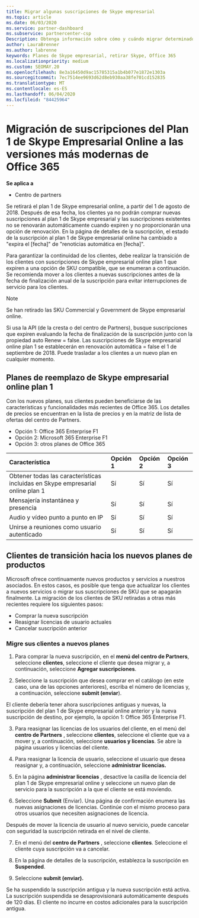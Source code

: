```yaml
---
title: Migrar algunas suscripciones de Skype empresarial
ms.topic: article
ms.date: 06/03/2020
ms.service: partner-dashboard
ms.subservice: partnercenter-csp
Description: Obtenga información sobre cómo y cuándo migrar determinados clientes con suscripciones de Skype empresarial online plan 1 que expiren a las nuevas versiones de Office 365.
author: LauraBrenner
ms.author: labrenne
keywords: Planes de Skype empresarial, retirar Skype, Office 365
ms.localizationpriority: medium
ms.custom: SEOMAY.20
ms.openlocfilehash: 8e3a16450d9ac15785315a1b4b077e1872e1303a
ms.sourcegitcommit: 7ec7514ee9693d62d8eb930aa38fe701cd152835
ms.translationtype: MT
ms.contentlocale: es-ES
ms.lasthandoff: 06/04/2020
ms.locfileid: "84425964"
---
```

# <a name="migrate-skype-for-business-online-plan-1-subscriptions-to-newer-office-365-versions"></a>Migración de suscripciones del Plan 1 de Skype Empresarial Online a las versiones más modernas de Office 365

**Se aplica a**

- Centro de partners

Se retirará el plan 1 de Skype empresarial online, a partir del 1 de agosto de 2018. Después de esa fecha, los clientes ya no podrán comprar nuevas suscripciones al plan 1 de Skype empresarial y las suscripciones existentes no se renovarán automáticamente cuando expiren y no proporcionarán una opción de renovación. En la página de detalles de la suscripción, el estado de la suscripción al plan 1 de Skype empresarial online ha cambiado a "expira el [fecha]" de "renoticias automática en [fecha]".  

Para garantizar la continuidad de los clientes, debe realizar la transición de los clientes con suscripciones de Skype empresarial online plan 1 que expiren a una opción de SKU compatible, que se enumeran a continuación. Se recomienda mover a los clientes a nuevas suscripciones antes de la fecha de finalización anual de la suscripción para evitar interrupciones de servicio para los clientes. 

>[!NOTE]
>Se han retirado las SKU Commercial y Government de Skype empresarial online.

Si usa la API (de la cresta o del centro de Partners), busque suscripciones que expiren evaluando la fecha de finalización de la suscripción junto con la propiedad auto Renew = false. Las suscripciones de Skype empresarial online plan 1 se establecerán en renovación automática = false el 1 de septiembre de 2018. Puede trasladar a los clientes a un nuevo plan en cualquier momento. 

## <a name="skype-for-business-online-plan-1-replacement-plans"></a>Planes de reemplazo de Skype empresarial online plan 1

Con los nuevos planes, sus clientes pueden beneficiarse de las características y funcionalidades más recientes de Office 365. Los detalles de precios se encuentran en la lista de precios y en la matriz de lista de ofertas del centro de Partners. 

- Opción 1: Office 365 Enterprise F1
- Opción 2: Microsoft 365 Enterprise F1
- Opción 3: otros planes de Office 365

|**Característica**    |**Opción 1**   |**Opción 2**   |**Opción 3**   |
|:-----------------|:-----------------|:-------------|:------------|
|Obtener todas las características incluidas en Skype empresarial online plan 1|Sí   |Sí   |Sí   |
|Mensajería instantánea y presencia |Sí   |Sí   |Sí   |
|Audio y vídeo punto a punto en IP|Sí   |Sí   |Sí   
|Unirse a reuniones como usuario autenticado| Sí   |Sí   |Sí   |

## <a name="transition-customers-to-new-product-plans"></a>Clientes de transición hacia los nuevos planes de productos

Microsoft ofrece continuamente nuevos productos y servicios a nuestros asociados. En estos casos, es posible que tenga que actualizar los clientes a nuevos servicios o migrar sus suscripciones de SKU que se apagarán finalmente. La migración de los clientes de SKU retiradas a otras más recientes requiere los siguientes pasos:

- Comprar la nueva suscripción
- Reasignar licencias de usuario actuales
- Cancelar suscripción anterior

### <a name="migrate-your-customers-to-new-plans"></a>Migre sus clientes a nuevos planes

1. Para comprar la nueva suscripción, en el **menú del centro de Partners**, seleccione **clientes**, seleccione el cliente que desea migrar y, a continuación, seleccione **Agregar suscripciones**.

2. Seleccione la suscripción que desea comprar en el catálogo (en este caso, una de las opciones anteriores), escriba el número de licencias y, a continuación, seleccione **submit (enviar**). 

El cliente debería tener ahora suscripciones antiguas y nuevas, la suscripción del plan 1 de Skype empresarial online anterior y la nueva suscripción de destino, por ejemplo, la opción 1: Office 365 Enterprise F1.

3. Para reasignar las licencias de los usuarios del cliente, en el menú del **centro de Partners** , seleccione **clientes**, seleccione el cliente que va a mover y, a continuación, seleccione **usuarios y licencias**. Se abre la página usuarios y licencias del cliente.

4. Para reasignar la licencia de usuario, seleccione el usuario que desea reasignar y, a continuación, seleccione **administrar licencias.**

5. En la página **administrar licencias** , desactive la casilla de licencia del plan 1 de Skype empresarial online y seleccione un nuevo plan de servicio para la suscripción a la que el cliente se está moviendo.

6. Seleccione **Submit** (Enviar). Una página de confirmación enumera las nuevas asignaciones de licencias. Continúe con el mismo proceso para otros usuarios que necesiten asignaciones de licencia.

Después de mover la licencia de usuario al nuevo servicio, puede cancelar con seguridad la suscripción retirada en el nivel de cliente.

7. En el menú del **centro de Partners** , seleccione **clientes**. Seleccione el cliente cuya suscripción va a cancelar.

8. En la página de detalles de la suscripción, establezca la suscripción en **Suspended**.

9. Seleccione **submit (enviar).**

Se ha suspendido la suscripción antigua y la nueva suscripción está activa. La suscripción suspendida se desaprovisionará automáticamente después de 120 días. El cliente no incurre en costos adicionales para la suscripción antigua.

